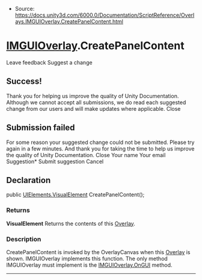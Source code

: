 * Source: https://docs.unity3d.com/6000.0/Documentation/ScriptReference/Overlays.IMGUIOverlay.CreatePanelContent.html

#  [IMGUIOverlay](https://docs.unity3d.com/6000.0/Documentation/ScriptReference/Overlays.IMGUIOverlay.html).CreatePanelContent
Leave feedback
Suggest a change
## Success!
Thank you for helping us improve the quality of Unity Documentation. Although we cannot accept all submissions, we do read each suggested change from our users and will make updates where applicable.
Close
## Submission failed
For some reason your suggested change could not be submitted. Please <a>try again</a> in a few minutes. And thank you for taking the time to help us improve the quality of Unity Documentation.
Close
Your name Your email Suggestion* Submit suggestion
Cancel
## Declaration
public [UIElements.VisualElement](https://docs.unity3d.com/6000.0/Documentation/ScriptReference/UIElements.VisualElement.html) CreatePanelContent(); 
### Returns
**VisualElement** Returns the contents of this [Overlay](https://docs.unity3d.com/6000.0/Documentation/ScriptReference/Overlays.Overlay.html). 
### Description
CreatePanelContent is invoked by the OverlayCanvas when this [Overlay](https://docs.unity3d.com/6000.0/Documentation/ScriptReference/Overlays.Overlay.html) is shown.
IMGUIOverlay implements this function. The only method IMGUIOverlay must implement is the [IMGUIOverlay.OnGUI](https://docs.unity3d.com/6000.0/Documentation/ScriptReference/Overlays.IMGUIOverlay.OnGUI.html) method.
* * *
